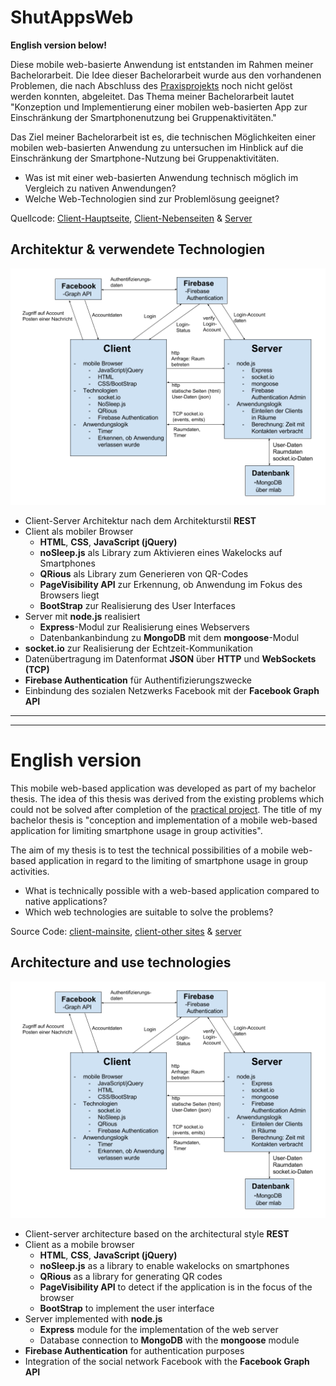 # ShutAppsWeb

**English version below!**

Diese mobile web-basierte Anwendung ist entstanden im Rahmen meiner Bachelorarbeit. Die Idee dieser Bachelorarbeit wurde aus den vorhandenen Problemen, die nach Abschluss des [Praxisprojekts](https://github.com/ducle07/shutapps) noch nicht gelöst werden konnten, abgeleitet. Das Thema meiner Bachelorarbeit lautet "Konzeption und Implementierung einer mobilen web-basierten App zur Einschränkung der Smartphonenutzung bei Gruppenaktivitäten."

Das Ziel meiner Bachelorarbeit ist es, die technischen Möglichkeiten einer mobilen web-basierten Anwendung zu untersuchen im Hinblick auf die Einschränkung der Smartphone-Nutzung bei Gruppenaktivitäten. 
* Was ist mit einer web-basierten Anwendung technisch möglich im Vergleich zu nativen Anwendungen?
* Welche Web-Technologien sind zur Problemlösung geeignet?

Quellcode: [Client-Hauptseite](https://github.com/ducle07/shutappsweb/blob/master/index.html), [Client-Nebenseiten](https://github.com/ducle07/shutappsweb/tree/master/public/html) & [Server](https://github.com/ducle07/shutappsweb/blob/master/app.js)

## Architektur & verwendete Technologien
![Architekturdiagramm](https://github.com/ducle07/shutappsweb/blob/master/Architektur.png)
* Client-Server Architektur nach dem Architekturstil **REST**
* Client als mobiler Browser
  * **HTML**, **CSS**, **JavaScript (jQuery)**
  * **noSleep.js** als Library zum Aktivieren eines Wakelocks auf Smartphones
  * **QRious** als Library zum Generieren von QR-Codes
  * **PageVisibility API** zur Erkennung, ob Anwendung im Fokus des Browsers liegt
  * **BootStrap** zur Realisierung des User Interfaces
* Server mit **node.js** realisiert
  * **Express**-Modul zur Realisierung eines Webservers
  * Datenbankanbindung zu **MongoDB** mit dem **mongoose**-Modul
* **socket.io** zur Realisierung der Echtzeit-Kommunikation
* Datenübertragung im Datenformat **JSON** über **HTTP** und **WebSockets (TCP)**
* **Firebase Authentication** für Authentifizierungszwecke
* Einbindung des sozialen Netzwerks Facebook mit der **Facebook Graph API**

----------------
----------------

# English version

This mobile web-based application was developed as part of my bachelor thesis. The idea of this thesis was derived from the existing problems which could not be solved after completion of the [practical project](https://github.com/ducle07/shutapps). The title of my bachelor thesis is "conception and implementation of a mobile web-based application for limiting smartphone usage in group activities".

The aim of my thesis is to test the technical possibilities of a mobile web-based application in regard to the limiting of smartphone usage in group activities.
* What is technically possible with a web-based application compared to native applications?
* Which web technologies are suitable to solve the problems?

Source Code: [client-mainsite](https://github.com/ducle07/shutappsweb/blob/master/index.html), [client-other sites](https://github.com/ducle07/shutappsweb/tree/master/public/html) & [server](https://github.com/ducle07/shutappsweb/blob/master/app.js)

## Architecture and use technologies
![architecture](https://github.com/ducle07/shutappsweb/blob/master/Architektur.png)

* Client-server architecture based on the architectural style **REST**
* Client as a mobile browser
  * **HTML**, **CSS**, **JavaScript (jQuery)**
  * **noSleep.js** as a library to enable wakelocks on smartphones
  * **QRious** as a library for generating QR codes
  * **PageVisibility API** to detect if the application is in the focus of the browser
  * **BootStrap** to implement the user interface
* Server implemented with **node.js**
  * **Express** module for the implementation of the web server
  * Database connection to **MongoDB** with the **mongoose** module
* **Firebase Authentication** for authentication purposes
* Integration of the social network Facebook with the **Facebook Graph API**
